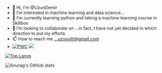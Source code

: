 - 👋 Hi, I’m @UzunDemir
- 👀 I’m interested in machine learning and data science...
- 🌱 I’m currently learning python and taking a machine learning course in Skillbox
- 💞️ I’m looking to collaborate on ...in fact, I have not yet decided in which direction to put my efforts. 
- 📫 How to reach me ...uzunvitt@gmail.com
- [![PWC](https://img.shields.io/endpoint.svg?url=https://paperswithcode.com/badge/an-image-is-worth-16x16-words-transformers-1/image-classification-on-cifar-10)](https://paperswithcode.com/sota/image-classification-on-cifar-10?p=an-image-is-worth-16x16-words-transformers-1)
![](https://github-profile-summary-cards.vercel.app/api/cards/stats?UzunDemir=vn7n24fzkq&theme=github_dark)

[![Top Langs](https://github-readme-stats.vercel.app/api/top-langs/?username=UzunDemir&layout=compact)](https://github.com/anuraghazra/github-readme-stats)

![Anurag's GitHub stats](https://github-readme-stats.vercel.app/api?username=UzunDemir&theme=dark&show_icons=true)

